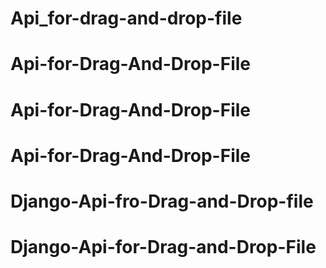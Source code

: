 # Api_for-drag-and-drop-file
# Api-for-Drag-And-Drop-File
# Api-for-Drag-And-Drop-File
# Api-for-Drag-And-Drop-File
# Django-Api-fro-Drag-and-Drop-file
# Django-Api-for-Drag-and-Drop-File
